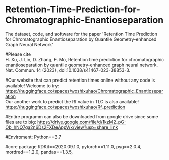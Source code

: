 # Retention-Time-Prediction-for-Chromatographic-Enantioseparation
The dataset, code, and software for the paper 'Retention Time Prediction for Chromatographic Enantioseparation by Quantile Geometry-enhanced Graph Neural Network'

#Please cite  
H. Xu, J. Lin, D. Zhang, F. Mo, Retention time prediction for chromatographic enantioseparation by quantile geometry-enhanced graph neural network.   Nat. Commun. 14 (2023), doi:10.1038/s41467-023-38853-3.

#Our website that can predict retention times online without any code is available! Welcome to try:  
https://huggingface.co/spaces/woshixuhao/Chromatographic_Enantioseparation  
Our another work to predict the Rf value in TLC is also available!  
https://huggingface.co/spaces/woshixuhao/Rf_prediction  

#Entire programm can also be downloaded from google drive since some files are to big:
https://drive.google.com/file/d/1kzM2_pG-Ob_hNQ7ga2n6Ds2FXDeAppWx/view?usp=share_link

#Enviroment:
Python==3.7

#core package
RDKit==2020.09.1.0,
pytorch==1.11.0,
pyg==2.0.4,
mordred==1.2.0,
pandas==1.3.5,
